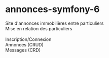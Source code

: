 # annonces-symfony-6

Site d'annonces immobilières entre particuliers
<br>
Mise en relation des particuliers
<br>
<br>
Inscription/Connexion
<br>
Annonces (CRUD)
<br>
Messages (CRD)

